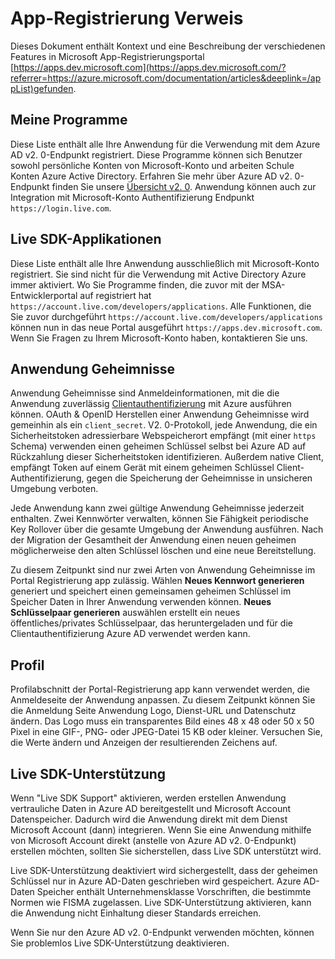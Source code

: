 <properties
    pageTitle="App-Registrierung Portal Hilfethemen | Microsoft Azure"
    description="Eine Beschreibung der verschiedenen Features in Microsoft app-registrierungsportal."
    services="active-directory"
    documentationCenter=""
    authors="dstrockis"
    manager="mbaldwin"
    editor=""/>

<tags
    ms.service="active-directory"
    ms.workload="identity"
    ms.tgt_pltfrm="na"
    ms.devlang="na"
    ms.topic="article"
    ms.date="09/16/2016"
    ms.author="dastrock"/>

# <a name="app-registration-reference"></a>App-Registrierung Verweis
Dieses Dokument enthält Kontext und eine Beschreibung der verschiedenen Features in Microsoft App-Registrierungsportal [https://apps.dev.microsoft.com](https://apps.dev.microsoft.com/?referrer=https://azure.microsoft.com/documentation/articles&deeplink=/appList)gefunden.

## <a name="my-applications"></a>Meine Programme
Diese Liste enthält alle Ihre Anwendung für die Verwendung mit dem Azure AD v2. 0-Endpunkt registriert.  Diese Programme können sich Benutzer sowohl persönliche Konten von Microsoft-Konto und arbeiten Schule Konten Azure Active Directory.  Erfahren Sie mehr über Azure AD v2. 0-Endpunkt finden Sie unsere [Übersicht v2. 0](active-directory-appmodel-v2-overview.md).  Anwendung können auch zur Integration mit Microsoft-Konto Authentifizierung Endpunkt `https://login.live.com`.

## <a name="live-sdk-applications"></a>Live SDK-Applikationen
Diese Liste enthält alle Ihre Anwendung ausschließlich mit Microsoft-Konto registriert.  Sie sind nicht für die Verwendung mit Active Directory Azure immer aktiviert.  Wo Sie Programme finden, die zuvor mit der MSA-Entwicklerportal auf registriert hat `https://account.live.com/developers/applications`.  Alle Funktionen, die Sie zuvor durchgeführt `https://account.live.com/developers/applications` können nun in das neue Portal ausgeführt `https://apps.dev.microsoft.com`.  Wenn Sie Fragen zu Ihrem Microsoft-Konto haben, kontaktieren Sie uns.

## <a name="application-secrets"></a>Anwendung Geheimnisse
Anwendung Geheimnisse sind Anmeldeinformationen, mit die die Anwendung zuverlässig [Clientauthentifizierung](http://tools.ietf.org/html/rfc6749#section-2.3) mit Azure ausführen können.  OAuth & OpenID Herstellen einer Anwendung Geheimnisse wird gemeinhin als ein `client_secret`.  V2. 0-Protokoll, jede Anwendung, die ein Sicherheitstoken adressierbare Webspeicherort empfängt (mit einer `https` Schema) verwenden einen geheimen Schlüssel selbst bei Azure AD auf Rückzahlung dieser Sicherheitstoken identifizieren.  Außerdem native Client, empfängt Token auf einem Gerät mit einem geheimen Schlüssel Client-Authentifizierung, gegen die Speicherung der Geheimnisse in unsicheren Umgebung verboten.

Jede Anwendung kann zwei gültige Anwendung Geheimnisse jederzeit enthalten.  Zwei Kennwörter verwalten, können Sie Fähigkeit periodische Key Rollover über die gesamte Umgebung der Anwendung ausführen.  Nach der Migration der Gesamtheit der Anwendung einen neuen geheimen möglicherweise den alten Schlüssel löschen und eine neue Bereitstellung.

Zu diesem Zeitpunkt sind nur zwei Arten von Anwendung Geheimnisse im Portal Registrierung app zulässig.  Wählen **Neues Kennwort generieren** generiert und speichert einen gemeinsamen geheimen Schlüssel im Speicher Daten in Ihrer Anwendung verwenden können.  **Neues Schlüsselpaar generieren** auswählen erstellt ein neues öffentliches/privates Schlüsselpaar, das heruntergeladen und für die Clientauthentifizierung Azure AD verwendet werden kann.

## <a name="profile"></a>Profil
Profilabschnitt der Portal-Registrierung app kann verwendet werden, die Anmeldeseite der Anwendung anpassen.  Zu diesem Zeitpunkt können Sie die Anmeldung Seite Anwendung Logo, Dienst-URL und Datenschutz ändern.  Das Logo muss ein transparentes Bild eines 48 x 48 oder 50 x 50 Pixel in eine GIF-, PNG- oder JPEG-Datei 15 KB oder kleiner.  Versuchen Sie, die Werte ändern und Anzeigen der resultierenden Zeichens auf.

## <a name="live-sdk-support"></a>Live SDK-Unterstützung
Wenn "Live SDK Support" aktivieren, werden erstellen Anwendung vertrauliche Daten in Azure AD bereitgestellt und Microsoft Account Datenspeicher.  Dadurch wird die Anwendung direkt mit dem Dienst Microsoft Account (dann) integrieren.  Wenn Sie eine Anwendung mithilfe von Microsoft Account direkt (anstelle von Azure AD v2. 0-Endpunkt) erstellen möchten, sollten Sie sicherstellen, dass Live SDK unterstützt wird.

Live SDK-Unterstützung deaktiviert wird sichergestellt, dass der geheimen Schlüssel nur in Azure AD-Daten geschrieben wird gespeichert.  Azure AD-Daten Speicher enthält Unternehmensklasse Vorschriften, die bestimmte Normen wie FISMA zugelassen.  Live SDK-Unterstützung aktivieren, kann die Anwendung nicht Einhaltung dieser Standards erreichen.

Wenn Sie nur den Azure AD v2. 0-Endpunkt verwenden möchten, können Sie problemlos Live SDK-Unterstützung deaktivieren.

